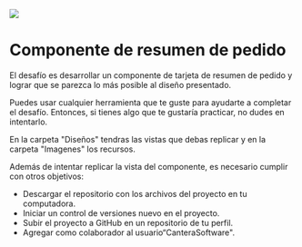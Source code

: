 ![](https://i.ibb.co/j3643y4/Logo-2.png)

# Componente de resumen de pedido

El desafío es desarrollar un componente de tarjeta de resumen de pedido y lograr que se parezca lo más posible al diseño presentado.

Puedes usar cualquier herramienta que te guste para ayudarte a completar el desafío. Entonces, si tienes algo que te gustaría practicar, no dudes en intentarlo.

En la carpeta "Diseños" tendras las vistas que debas replicar y en la carpeta "Imagenes" los recursos.

Además de intentar replicar la vista del componente, es necesario cumplir con otros objetivos:

- Descargar el repositorio con los archivos del proyecto en tu computadora.
- Iniciar un control de versiones nuevo en el proyecto.
- Subir el proyecto a GitHub en un repositorio de tu perfil.
- Agregar como colaborador al usuario“CanteraSoftware".
